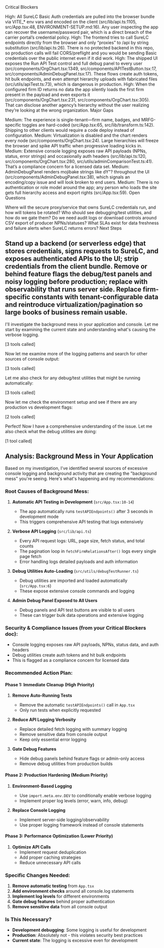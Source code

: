 Critical Blockers

High: All SureLC Basic Auth credentials are pulled into the browser bundle via VITE_* env vars and encoded on the client (src/lib/api.ts:1105, src/App.tsx:48, ENVIRONMENT-SETUP.md:16). Any user inspecting the app can recover the username/password pair, which is a direct breach of the carrier portal’s credential policy.
High: The frontend tries to call SureLC endpoints directly from the browser and only “proxies” to /api by string substitution (src/lib/api.ts:26). There is no protected backend in this repo, so production calls will fail CORS/preflight and you would be sending Basic credentials over the public internet even if it did work.
High: The shipped UI exposes the Run API Test control and full debug panel to every user (src/components/OrgChart.tsx:1349, src/components/APITestButton.tsx:17, src/components/AdminDebugPanel.tsx:17). These flows create auth tokens, hit bulk endpoints, and even attempt hierarchy uploads with fabricated files (src/utils/apiTest.ts:73), which is dangerous in production.
High: When the configured firm ID returns no data the app silently loads the first firm present in the payload and even exports it (src/components/OrgChart.tsx:231, src/components/OrgChart.tsx:305). That can disclose another agency’s hierarchy without the user realizing they’re looking at the wrong organization.
Major Gaps

Medium: The experience is single-tenant—firm name, badges, and MRFG-specific toggles are hard-coded (src/App.tsx:65, src/lib/transform.ts:142). Shipping to other clients would require a code deploy instead of configuration.
Medium: Virtualization is disabled and the chart renders every node (src/components/OrgChart.tsx:24). Large hierarchies will freeze the browser and spike API traffic when progressive loading kicks in.
Medium: Extensive console logging exposes raw API payloads (NPNs, status, error strings) and occasionally auth headers (src/lib/api.ts:120, src/components/OrgChart.tsx:280, src/utils/adminComparisonTest.ts:41). That’s a compliance concern for a licensed data set.
Medium: AdminDebugPanel renders mojibake strings like dY"? throughout the UI (src/components/AdminDebugPanel.tsx:38), which signals an encoding/copy issue and will look broken to end users.
Medium: There is no authentication or role model around the app; any person who loads the site gets full hierarchy access and export rights (src/App.tsx:59).
Open Questions

Where will the secure proxy/service that owns SureLC credentials run, and how will tokens be rotated?
Who should see debugging/test utilities, and how do we gate them?
Do we need audit logs or download controls around CSV export of producer NPNs/statuses?
What SLAs exist for data freshness and failure alerts when SureLC returns errors?
Next Steps

Stand up a backend (or serverless edge) that stores credentials, signs requests to SureLC, and exposes authenticated APIs to the UI; strip credentials from the client bundle.
Remove or behind feature flags the debug/test panels and noisy logging before production; replace with observability that runs server side.
Replace firm-specific constants with tenant-configurable data and reintroduce virtualization/pagination so large books of business remain usable.
-----------------------
I'll investigate the background mess in your application and console. Let me start by examining the current state and understanding what's causing the verbose logging.


[3 tools called]

Now let me examine more of the logging patterns and search for other sources of console output:


[3 tools called]

Let me also check for any debug/test utilities that might be running automatically:


[3 tools called]

Now let me check the environment setup and see if there are any production vs development flags:


[2 tools called]

Perfect! Now I have a comprehensive understanding of the issue. Let me also check what the debug utilities are doing:


[1 tool called]

## Analysis: Background Mess in Your Application

Based on my investigation, I've identified several sources of excessive console logging and background activity that are creating the "background mess" you're seeing. Here's what's happening and my recommendations:

### **Root Causes of Background Mess:**

1. **Automatic API Testing in Development** (`src/App.tsx:10-14`)
   - The app automatically runs `testAPIEndpoints()` after 3 seconds in development mode
   - This triggers comprehensive API testing that logs extensively

2. **Verbose API Logging** (`src/lib/api.ts`)
   - Every API request logs: URL, page size, fetch status, and total counts
   - The pagination loop in `fetchFirmRelationsAfter()` logs every single page fetch
   - Error handling logs detailed payloads and auth information

3. **Debug Utilities Auto-Loading** (`src/utils/debugTestRunner.ts`)
   - Debug utilities are imported and loaded automatically (`src/App.tsx:6`)
   - These expose extensive console commands and logging

4. **Admin Debug Panel Exposed to All Users**
   - Debug panels and API test buttons are visible to all users
   - These can trigger bulk data operations and extensive logging

### **Security & Compliance Issues (from your Critical Blockers doc):**
- Console logging exposes raw API payloads, NPNs, status data, and auth headers
- Debug utilities create auth tokens and hit bulk endpoints
- This is flagged as a compliance concern for licensed data

### **Recommended Action Plan:**

#### **Phase 1: Immediate Cleanup (High Priority)**
1. **Remove Auto-Running Tests**
   - Remove the automatic `testAPIEndpoints()` call in `App.tsx`
   - Only run tests when explicitly requested

2. **Reduce API Logging Verbosity**
   - Replace detailed fetch logging with summary logging
   - Remove sensitive data from console output
   - Keep only essential error logging

3. **Gate Debug Features**
   - Hide debug panels behind feature flags or admin-only access
   - Remove debug utilities from production builds

#### **Phase 2: Production Hardening (Medium Priority)**
1. **Environment-Based Logging**
   - Use `import.meta.env.DEV` to conditionally enable verbose logging
   - Implement proper log levels (error, warn, info, debug)

2. **Replace Console Logging**
   - Implement server-side logging/observability
   - Use proper logging framework instead of console statements

#### **Phase 3: Performance Optimization (Lower Priority)**
1. **Optimize API Calls**
   - Implement request deduplication
   - Add proper caching strategies
   - Reduce unnecessary API calls

### **Specific Changes Needed:**

1. **Remove automatic testing** from `App.tsx`
2. **Add environment checks** around all console.log statements
3. **Implement log levels** for different environments
4. **Gate debug features** behind proper authentication
5. **Remove sensitive data** from all console output

### **Is This Necessary?**
- **Development debugging**: Some logging is useful for development
- **Production**: Absolutely not - this violates security best practices
- **Current state**: The logging is excessive even for development
